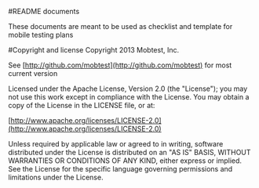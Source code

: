 #README documents

These documents are meant to be used as checklist and template for mobile testing plans

#Copyright and license
Copyright 2013 Mobtest, Inc. 

See [http://github.com/mobtest](http://github.com/mobtest) for most current version

Licensed under the Apache License, Version 2.0 (the "License"); you may not use this work except in compliance with the License. You may obtain a copy of the License in the LICENSE file, or at:

[http://www.apache.org/licenses/LICENSE-2.0](http://www.apache.org/licenses/LICENSE-2.0)

Unless required by applicable law or agreed to in writing, software distributed under the License is distributed on an "AS IS" BASIS, WITHOUT WARRANTIES OR CONDITIONS OF ANY KIND, either express or implied. See the License for the specific language governing permissions and limitations under the License.